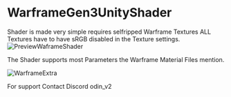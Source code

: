 # WarframeGen3UnityShader
Shader is made very simple requires selfripped Warframe Textures
ALL Textures have to have sRGB disabled in the Texture settings.
![PreviewWaframeShader](https://github.com/Odinv2/WarframeGen3UnityShader/assets/150294331/89d2f41e-eb4e-4fc8-b604-944694fa0248)

The Shader supports most Parameters the Warframe Material Files mention.

![WarframeExtra](https://github.com/Odinv2/WarframeGen3UnityShader/assets/150294331/31d16128-c955-45c6-b628-e9b0554b9bee)

For support Contact Discord
odin_v2 
